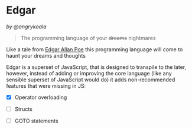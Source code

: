 Edgar
=======
_by @angrykoala_
>The programming language of your <s>dreams</s> nightmares

Like a tale from [Edgar Allan Poe](https://en.wikipedia.org/wiki/Edgar_Allan_Poe) this programming language will come to haunt your dreams and thoughts


Edgar is a superset of JavaScript, that is designed to transpile to the later, however, instead of adding or improving the core language (like any sensible superset of JavaScript would do) it adds non-recommended features that were missing in JS:

- [x] Operator overloading
- [ ] Structs
- [ ] GOTO statements

